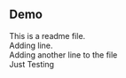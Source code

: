 ## Demo
This is a readme file.
<br>
Adding line.
<br>
Adding another line to the file
<br>
Just Testing
